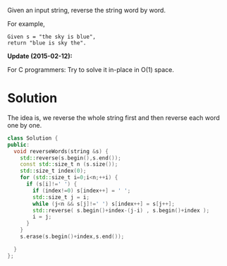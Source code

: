 Given an input string, reverse the string word by word.

For example,

```
Given s = "the sky is blue",
return "blue is sky the".
```  

__Update (2015-02-12):__

For C programmers: Try to solve it in-place in O(1) space.
 
# Solution

The idea is,  we reverse the whole string first and then reverse each word one by one.
  
```cpp
class Solution {
public:
  void reverseWords(string &s) {
    std::reverse(s.begin(),s.end());
    const std::size_t n (s.size());
    std::size_t index(0);
    for (std::size_t i=0;i<n;++i) {
      if (s[i]!=' ') {
        if (index!=0) s[index++] = ' ';
        std::size_t j = i;
        while (j<n && s[j]!=' ') s[index++] = s[j++];
        std::reverse( s.begin()+index-(j-i) , s.begin()+index );
        i = j;
      }
    }
    s.erase(s.begin()+index,s.end());

  }
};
```

